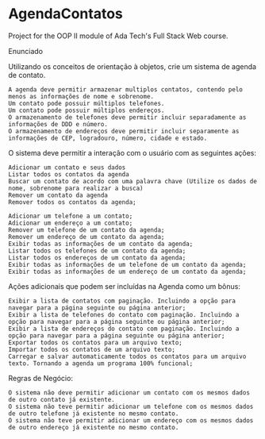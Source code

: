 # AgendaContatos
Project for the OOP II module of Ada Tech's Full Stack Web course. 

Enunciado

Utilizando os conceitos de orientação à objetos, crie um sistema de agenda de contato.

    A agenda deve permitir armazenar multiplos contatos, contendo pelo menos as informações de nome e sobrenome.
    Um contato pode possuir múltiplos telefones.
    Um contato pode possuir múltiplos endereços.
    O armazenamento de telefones deve permitir incluir separadamente as informações de DDD e número.
    O armazenamento de endereços deve permitir incluir separamente as informações de CEP, logradouro, número, cidade e estado.

O sistema deve permitir a interação com o usuário com as seguintes ações:

    Adicionar um contato e seus dados
    Listar todos os contatos da agenda
    Buscar um contato de acordo com uma palavra chave (Utilize os dados de nome, sobrenome para realizar a busca)
    Remover um contato da agenda
    Remover todos os contatos da agenda;

    Adicionar um telefone a um contato;
    Adicionar um endereço a um contato;
    Remover um telefone de um contato da agenda;
    Remover um endereço de um contato da agenda;
    Exibir todas as informações de um contato da agenda;
    Listar todos os telefones de um contato da agenda;
    Listar todos os endereços de um contato da agenda;
    Exibir todas as informações de um telefone de um contato da agenda;
    Exibir todas as informações de um endereço de um contato da agenda;

Ações adicionais que podem ser incluídas na Agenda como um bônus:

    Exibir a lista de contatos com paginação. Incluindo a opção para navegar para a página seguinte ou página anterior;
    Exibir a lista de telefones do contato com paginação. Incluindo a opção para navegar para a página seguinte ou página anterior;
    Exibir a lista de endereços do contato com paginação. Incluindo a opção para navegar para a página seguinte ou página anterior;
    Exportar todos os contatos para um arquivo texto;
    Importar todos os contatos de um arquivo texto;
    Carregar e salvar automaticamente todos os contatos para um arquivo texto. Tornando a agenda um programa 100% funcional;

Regras de Negócio:

    O sistema não deve permitir adicionar um contato com os mesmos dados de outro contato já existente.
    O sistema não teve permitir adicionar um telefone com os mesmos dados de outro telefone já existente no mesmo contato.
    O sistema não teve permitir adicionar um endereço com os mesmos dados de outro endereço já existente no mesmo contato.
